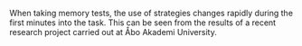 When taking memory tests, the use of strategies changes rapidly during the first minutes into the task. This can be seen from the results of a recent research project carried out at Åbo Akademi University.
